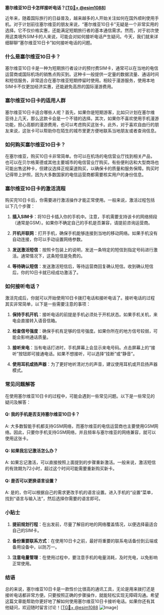 **塞尔维亚10日卡怎样接听电话？[[TG💪+ @esim1088](https://t.me/s/esim1088)]**

近年来，随着国际旅行的日益普及，越来越多的人开始关注如何在国外顺利使用手机。对于计划前往塞尔维亚的朋友来说，“塞尔维亚10日卡”无疑是一个非常实用的选择。它不仅价格实惠，还能满足短期旅行者的基本通信需求。然而，对于初次使用这类境外SIM卡的人来说，可能会对如何接听电话产生疑问。今天，我们就来详细聊聊“塞尔维亚10日卡”如何接听电话的问题。

### 什么是塞尔维亚10日卡？

塞尔维亚10日卡是一种为短期旅行者设计的预付费SIM卡，通常可以在当地的电信运营商或国际机场的销售点购买到。这种卡一般提供一定量的数据流量、通话时间和短信服务，非常适合在塞尔维亚短期停留时使用。相较于漫游服务，使用本地SIM卡不仅更加经济实惠，还能避免高昂的国际漫游费用。

### 塞尔维亚10日卡的适用人群

塞尔维亚10日卡适合哪些人呢？首先，如果你是短期游客，比如只计划在塞尔维亚待上几天，那么这款卡会是一个不错的选择。其次，如果你不喜欢使用手机漫游功能，担心高额的漫游费用，也可以考虑购买这张卡。此外，对于喜欢自由行的朋友来说，这张卡可以帮助你在陌生的城市里更方便地联系当地朋友或者查询信息。

### 如何购买塞尔维亚10日卡？

在塞尔维亚，购买10日卡非常简单。你可以在机场的电信营业厅找到相关产品，也可以在贝尔格莱德或其他主要城市的电信营业厅购买。有些便利店和大型商场也可能出售这种卡，但建议选择正规渠道购买，以确保卡的质量和服务保障。购买时记得带上护照，因为大多数国家的电信运营商都需要核实用户的身份信息。

### 塞尔维亚10日卡的激活流程

购买完10日卡后，你需要进行激活操作才能正常使用。一般来说，激活过程包括以下几个步骤：

1. **插入SIM卡**：将10日卡插入你的手机中。注意，手机需要支持该卡的网络频段（通常是GSM）。如果你不确定自己的手机是否兼容，请提前咨询运营商。
   
2. **开机并联网**：打开手机，确保手机能够连接到当地的移动网络。如果手机没有自动连接，你可以手动设置网络参数。

3. **发送激活短信**：按照卡包装上的说明，发送一条特定的短信到指定号码进行激活。通常情况下，这条短信是免费的。

4. **等待确认短信**：发送激活短信后，等待运营商回复确认短信。收到确认短信后，你的10日卡就已经成功激活了。

### 如何接听电话？

激活完成后，你就可以开始使用10日卡拨打电话和接听电话了。接听电话的过程其实非常简单，以下是一些需要注意的事项：

1. **保持手机开机**：接听电话的前提是手机必须处于开机状态。如果手机关机，来电会直接转入语音信箱。

2. **检查信号强度**：确保手机有足够的信号强度。如果你所在的地方信号较弱，可能会影响通话质量。

3. **接听来电**：当有电话打进时，手机屏幕上会显示来电号码。点击屏幕上的“接听”按钮即可接通电话。如果不想接听，可以选择“挂断”或“静音”。

4. **使用耳机或扬声器**：为了更好地听清对方的声音，建议使用耳机或开启扬声器模式。

### 常见问题解答

在使用塞尔维亚10日卡的过程中，可能会遇到一些常见问题。以下是一些常见的疑问及解答：

#### Q: 我的手机是否支持塞尔维亚10日卡？

A: 大多数智能手机都支持GSM网络，而塞尔维亚的电信运营商也主要使用GSM网络。因此，只要你手机支持GSM网络，并且频率与塞尔维亚的网络兼容，就可以使用这张卡。

#### Q: 如果我忘记激活怎么办？

A: 如果忘记激活，可以直接按照上面提到的步骤重新激活。一般来说，激活短信的有效期为72小时，超过这个时间可能需要重新购买新卡。

#### Q: 是否可以更换语言设置？

A: 是的，你可以根据自己的需求更改手机的语言设置。进入手机的“设置”菜单，找到“语言与输入法”，然后选择你需要的语言即可。

### 小贴士

1. **提前规划行程**：在出发前，尽量了解目的地的网络覆盖情况，以便选择最适合自己的SIM卡。
   
2. **备份重要联系方式**：在使用10日卡之前，最好将重要的联系电话备份到云端或备用设备中，以防万一。

3. **注意电量管理**：在使用过程中，要注意手机的电量消耗，及时充电，以免影响正常使用。

### 结语

总的来说，塞尔维亚10日卡是一款性价比很高的通讯工具，无论是用来拨打还是接听电话都非常方便。只要按照正确的步骤操作，就能轻松实现无障碍沟通。希望这篇文章能帮助你更好地了解如何使用塞尔维亚10日卡接听电话。如果你还有其他疑问，欢迎随时留言讨论！[[TG💪+ @esim1088](https://t.me/s/esim1088) ![Image](https://i.postimg.cc/4NQfJmqS/Snipaste-2025-05-13-00-14-12.png)]